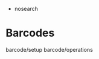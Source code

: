   - nosearch

# Barcodes

<div class="toctree" data-titlesonly="" data-glob="">

barcode/setup barcode/operations

</div>
